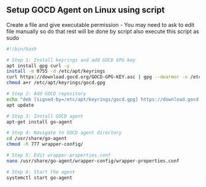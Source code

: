 ## Setup GOCD Agent on Linux using script 

Create a file and give executable permission - You may need to ask to edit file manually so do that rest will be done by script also execute this script as sudo


```bash
#!/bin/bash

# Step 1: Install keyrings and add GOCD GPG key
apt install gpg curl -y
install -m 0755 -d /etc/apt/keyrings
curl https://download.gocd.org/GOCD-GPG-KEY.asc | gpg --dearmor -o /etc/apt/keyrings/gocd.gpg
chmod a+r /etc/apt/keyrings/gocd.gpg

# Step 2: Add GOCD repository
echo "deb [signed-by=/etc/apt/keyrings/gocd.gpg] https://download.gocd.org /" | tee /etc/apt/sources.list.d/gocd.list
apt update

# Step 3: Install GOCD agent
apt-get install go-agent

# Step 4: Navigate to GOCD agent directory
cd /usr/share/go-agent
chmod -R 777 wrapper-config/

# Step 5: Edit wrapper-properties.conf
nano /usr/share/go-agent/wrapper-config/wrapper-properties.conf

# Step 6: Start the agent
systemctl start go-agent
```

